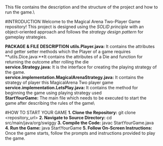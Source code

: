 This file contains the description and the structure of the project and how to run the game.\


#INTRODUCTION
Welcome to the Magical Arena Two-Player Game repository! 
This project is designed using the *SOLID principle* with an object-oriented approach 
and follows the *strategy design pattern* for gameplay strategies.

**PACKAGE & FILE DESCRIPTION**
**utils.Player.java:** It contains the attributes and getter setter methods which the Player of a game requires\
**utils.Dice.java:**It contains the attributes of a Die and function for returning the outcome after rolling the die\
**service.Strategy.java:** It is the interface for creating the playing strategy of the game.\
**service.implementation.MagicalArenaStrategy.java:** It contains the strategy of player this MagicalArena Two player game\
**service.implementation.LetsPlay.java:** It contains the method for beginning the game using playing strategy used\
**StartYourGame:** The main file which needs to be executed to start the game after describing the rules of the game\


#HOW TO START YOUR GAME
**1. Clone the Repository:** git clone <repository_url>
**2. Navigate to Source Directory:** cd src/main/java/org/swiggy
**3. Compile the Code:** javac StartYourGame.java
**4. Run the Game:** java StartYourGame
**5. Follow On-Screen Instructions:** Once the game starts, follow the prompts and instructions provided to play the game.


